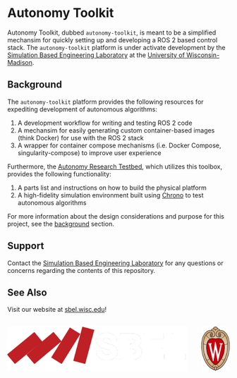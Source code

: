 # Autonomy Toolkit

Autonomy Toolkit, dubbed `autonomy-toolkit`, is meant to be a simplified mechansim for quickly setting up and developing a ROS 2 based control stack. The `autonomy-toolkit` platform is under activate development by the [Simulation Based Engineering Laboratory](https://sbel.wisc.edu) at the [University of Wisconsin-Madison](https://wisc.edu). 

## Background

The `autonomy-toolkit` platform provides the following resources for expediting development of autonomous algorithms:
1. A development workflow for writing and testing ROS 2 code
2. A mechansim for easily generating custom container-based images (think Docker) for use with the ROS 2 stack
3. A wrapper for container compose mechanisms (i.e. Docker Compose, singularity-compose) to improve user experience

Furthermore, the [Autonomy Research Testbed](https://github.com/uwsbel/autonomy-research-testbed), which utilizes this toolbox, provides the following functionality:
1. A parts list and instructions on how to build the physical platform
2. A high-fidelity simulation environment built using [Chrono](https://projectchrono.org) to test autonomous algorithms

For more information about the design considerations and purpose for this project, see the [background](https://projects.sbel.org/autonomy-toolkit/background.html) section.

## Support

Contact the [Simulation Based Engineering Laboratory](mailto:negrut@wisc.edu) for any questions or concerns regarding the contents of this repository.

## See Also

Visit our website at [sbel.wisc.edu](https://sbel.wisc.edu)!

<br>

<div>
	<img src="https://github.com/uwsbel/autonomy-toolkit/blob/master/docs/_static/SBEL-dark.png?raw=true" alt="Simulation Based Engineering Lab Logo" class="readme-img" height="100px">  
	<img src="https://github.com/uwsbel/autonomy-toolkit/blob/master/docs/_static/UWCrest.png?raw=true" alt="University of Wisconsin - Madison Crest" class="readme-img" height="100px" align="right">
</div>
